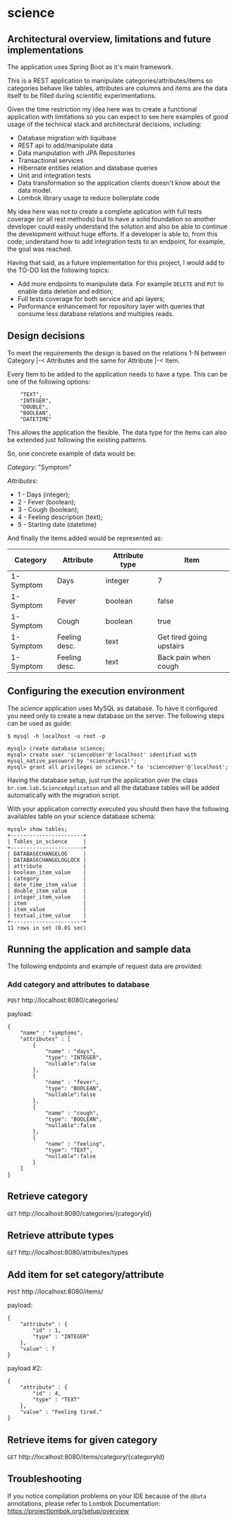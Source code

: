 # science

## Architectural overview, limitations and future implementations

The application uses Spring Boot as it's main framework.

This is a REST application to manipulate categories/attributes/items so categories behave like tables, attributes are columns and items are the data itself to be filled during scientific experimentations.

Given the time restriction my idea here was to create a functional application with limitations so you can expect to see here examples of good usage of the technical stack and architectural decisions, including:

* Database migration with liquibase
* REST api to add/manipulate data
* Data manipulation with JPA Repositories
* Transactional services
* Hibernate entities relation and database queries
* Unit and integration tests
* Data transformation so the application clients doesn't know about the data model. 
* Lombok library usage to reduce boilerplate code

My idea here was not to create a complete aplication with full tests coverage (or all rest methods) but to have a solid foundation so another developer could easily understand the solution and also be able to continue the development without huge efforts. If a developer is able to, from this code, understand how to add integration tests to an endpoint, for example, the goal was reached.

Having that said, as a future implementation for this project, I would add to the TO-DO list the following topics:

* Add more endpoints to manipulate data. For example `DELETE` and `PUT` to enable data deletion and edition;
* Full tests coverage for both service and api layers;
* Performance enhancement for repository layer with queries that consume less database relations and multiples reads.

## Design decisions

To meet the requirements the design is based on the relations 1-N between Category |-< Attributes and the same for Attribute |-< Item.

Every Item to be added to the application needs to have a type. This can be one of the following options:

```
    "TEXT",
    "INTEGER",
    "DOUBLE",
    "BOOLEAN",
    "DATETIME"
```

This allows the application the flexible. The data type for the items can also be extended just following the existing patterns.

So, one concrete example of data would be:

*Category:* "Symptom"

*Attributes:* 

* 1 - Days (integer); 
* 2 - Fever (boolean);
* 3 - Cough (boolean);
* 4 - Feeling description (text);
* 5 - Starting date (datetime)

And finally the items added would be represented as:

|Category  | Attribute  | Attribute type  |  Item  |
|----------|------------|-----------------|--------|
| 1-Symptom| Days | integer | 7 |
| 1-Symptom| Fever | boolean | false |
| 1-Symptom| Cough | boolean | true |
| 1-Symptom| Feeling desc. | text | Get tired going upstairs |
| 1-Symptom| Feeling desc. | text | Back pain when cough |

## Configuring the execution environment

The *science* application uses MySQL as database. To have it configured you need only to create a new database on the server. The following steps can be used as guide:

```
$ mysql -h localhost -u root -p

mysql> create database science;
mysql> create user 'scienceUser'@'localhost' identified with mysql_native_password by 'sciencePass1!';
mysql> grant all privileges on science.* to 'scienceUser'@'localhost';
```

Having the database setup, just run the application over the class `br.com.lab.ScienceApplication` and all the database tables will be added automatically with the migration script.

With your application correctly executed you should then have the following availables table on your science database schema:

```
mysql> show tables;
+-----------------------+
| Tables_in_science     |
+-----------------------+
| DATABASECHANGELOG     |
| DATABASECHANGELOGLOCK |
| attribute             |
| boolean_item_value    |
| category              |
| date_time_item_value  |
| double_item_value     |
| integer_item_value    |
| item                  |
| item_value            |
| textual_item_value    |
+-----------------------+
11 rows in set (0.01 sec)
```

## Running the application and sample data

The following endpoints and example of request data are provided:

### Add category and attributes to database

`POST` http://localhost:8080/categories/

payload:

```
{
    "name" : "symptoms",
    "attributes" : [
        {
            "name" : "days",
            "type": "INTEGER",
            "nullable":false
        },
        {
            "name" : "fever",
            "type": "BOOLEAN",
            "nullable":false
        },
        {
            "name" : "cough",
            "type": "BOOLEAN",
            "nullable":false
        },
        {
            "name" : "feeling",
            "type": "TEXT",
            "nullable":false
        }
    ]
}
```

## Retrieve category

`GET` http://localhost:8080/categories/{categoryId} 

## Retrieve attribute types

`GET` http://localhost:8080/attributes/types

## Add item for set category/attribute

`POST` http://localhost:8080/items/

payload:

```
{
    "attribute" : {
        "id" : 1,
        "type" : "INTEGER"
    },
    "value" : 7
}
```

payload #2:

```
{
    "attribute" : {
        "id" : 4,
        "type" : "TEXT"
    },
    "value" : "Feeling tired."
}
```
## Retrieve items for given category

`GET` http://localhost:8080/items/category/{categoryId}

## Troubleshooting

If you notice compilation problems on your IDE because of the `@Data` annotations, please refer to Lombok Documentation: https://projectlombok.org/setup/overview
